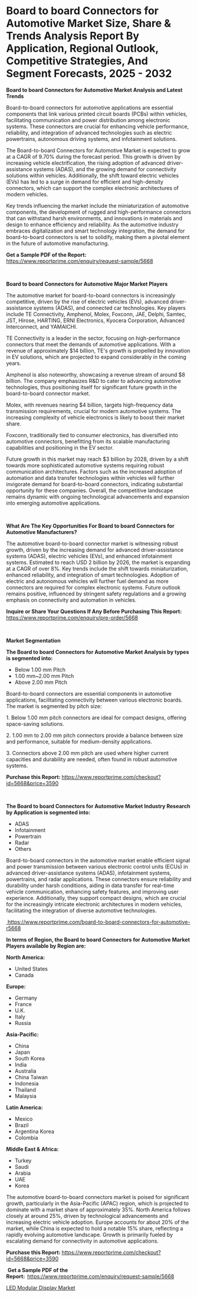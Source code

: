 <p><h1>Board to board Connectors for Automotive Market Size, Share & Trends Analysis Report By Application, Regional Outlook, Competitive Strategies, And Segment Forecasts, 2025 - 2032</h1></p><p><strong>Board to board Connectors for Automotive Market Analysis and Latest Trends</strong></p>
<p><p>Board-to-board connectors for automotive applications are essential components that link various printed circuit boards (PCBs) within vehicles, facilitating communication and power distribution among electronic systems. These connectors are crucial for enhancing vehicle performance, reliability, and integration of advanced technologies such as electric powertrains, autonomous driving systems, and infotainment solutions.</p><p>The Board-to-board Connectors for Automotive Market is expected to grow at a CAGR of 9.70% during the forecast period. This growth is driven by increasing vehicle electrification, the rising adoption of advanced driver-assistance systems (ADAS), and the growing demand for connectivity solutions within vehicles. Additionally, the shift toward electric vehicles (EVs) has led to a surge in demand for efficient and high-density connectors, which can support the complex electronic architectures of modern vehicles.</p><p>Key trends influencing the market include the miniaturization of automotive components, the development of rugged and high-performance connectors that can withstand harsh environments, and innovations in materials and design to enhance efficiency and reliability. As the automotive industry embraces digitalization and smart technology integration, the demand for board-to-board connectors is set to solidify, making them a pivotal element in the future of automotive manufacturing.</p></p>
<p><strong>Get a Sample PDF of the Report:&nbsp;</strong> <a href="https://www.reportprime.com/enquiry/request-sample/5668?utm_campaign=2189&utm_medium=2&utm_source=Github&utm_content=ia&utm_term=19032025&utm_id=board-to-board-connectors-for-automotive">https://www.reportprime.com/enquiry/request-sample/5668</a></p>
<p>&nbsp;</p>
<p><strong>Board to board Connectors for Automotive Major Market Players</strong></p>
<p><p>The automotive market for board-to-board connectors is increasingly competitive, driven by the rise of electric vehicles (EVs), advanced driver-assistance systems (ADAS), and connected car technologies. Key players include TE Connectivity, Amphenol, Molex, Foxconn, JAE, Delphi, Samtec, JST, Hirose, HARTING, ERNI Electronics, Kyocera Corporation, Advanced Interconnect, and YAMAICHI.</p><p>TE Connectivity is a leader in the sector, focusing on high-performance connectors that meet the demands of automotive applications. With a revenue of approximately $14 billion, TE's growth is propelled by innovation in EV solutions, which are projected to expand considerably in the coming years.</p><p>Amphenol is also noteworthy, showcasing a revenue stream of around $8 billion. The company emphasizes R&D to cater to advancing automotive technologies, thus positioning itself for significant future growth in the board-to-board connector market.</p><p>Molex, with revenues nearing $4 billion, targets high-frequency data transmission requirements, crucial for modern automotive systems. The increasing complexity of vehicle electronics is likely to boost their market share.</p><p>Foxconn, traditionally tied to consumer electronics, has diversified into automotive connectors, benefitting from its scalable manufacturing capabilities and positioning in the EV sector.</p><p>Future growth in this market may reach $3 billion by 2028, driven by a shift towards more sophisticated automotive systems requiring robust communication architectures. Factors such as the increased adoption of automation and data transfer technologies within vehicles will further invigorate demand for board-to-board connectors, indicating substantial opportunity for these companies. Overall, the competitive landscape remains dynamic with ongoing technological advancements and expansion into emerging automotive applications.</p></p>
<p>&nbsp;</p>
<p><strong>What Are The Key Opportunities For Board to board Connectors for Automotive Manufacturers?</strong></p>
<p><p>The automotive board-to-board connector market is witnessing robust growth, driven by the increasing demand for advanced driver-assistance systems (ADAS), electric vehicles (EVs), and enhanced infotainment systems. Estimated to reach USD 2 billion by 2026, the market is expanding at a CAGR of over 8%. Key trends include the shift towards miniaturization, enhanced reliability, and integration of smart technologies. Adoption of electric and autonomous vehicles will further fuel demand as more connectors are required for complex electronic systems. Future outlook remains positive, influenced by stringent safety regulations and a growing emphasis on connectivity and automation in vehicles.</p></p>
<p><strong>Inquire or Share Your Questions If Any Before Purchasing This Report:</strong> <a href="https://www.reportprime.com/enquiry/pre-order/5668?utm_campaign=2189&utm_medium=2&utm_source=Github&utm_content=ia&utm_term=19032025&utm_id=board-to-board-connectors-for-automotive">https://www.reportprime.com/enquiry/pre-order/5668</a></p>
<p>&nbsp;</p>
<p><strong>Market Segmentation</strong></p>
<p><strong>The Board to board Connectors for Automotive Market Analysis by types is segmented into:</strong></p>
<p><ul><li>Below 1.00 mm Pitch</li><li>1.00 mm~2.00 mm Pitch</li><li>Above 2.00 mm Pitch</li></ul></p>
<p><p>Board-to-board connectors are essential components in automotive applications, facilitating connectivity between various electronic boards. The market is segmented by pitch size: </p><p>1. Below 1.00 mm pitch connectors are ideal for compact designs, offering space-saving solutions.</p><p>2. 1.00 mm to 2.00 mm pitch connectors provide a balance between size and performance, suitable for medium-density applications. </p><p>3. Connectors above 2.00 mm pitch are used where higher current capacities and durability are needed, often found in robust automotive systems.</p></p>
<p><strong>Purchase this Report:&nbsp;</strong><a href="https://www.reportprime.com/checkout?id=5668&price=3590&utm_campaign=2189&utm_medium=2&utm_source=Github&utm_content=ia&utm_term=19032025&utm_id=board-to-board-connectors-for-automotive">https://www.reportprime.com/checkout?id=5668&price=3590</a></p>
<p>&nbsp;</p>
<p><strong>The Board to board Connectors for Automotive Market Industry Research by Application is segmented into:</strong></p>
<p><ul><li>ADAS</li><li>Infotainment</li><li>Powertrain</li><li>Radar</li><li>Others</li></ul></p>
<p><p>Board-to-board connectors in the automotive market enable efficient signal and power transmission between various electronic control units (ECUs) in advanced driver-assistance systems (ADAS), infotainment systems, powertrains, and radar applications. These connectors ensure reliability and durability under harsh conditions, aiding in data transfer for real-time vehicle communication, enhancing safety features, and improving user experience. Additionally, they support compact designs, which are crucial for the increasingly intricate electronic architectures in modern vehicles, facilitating the integration of diverse automotive technologies.</p></p>
<p><a href="https://www.reportprime.com/board-to-board-connectors-for-automotive-r5668?utm_campaign=2189&utm_medium=2&utm_source=Github&utm_content=ia&utm_term=19032025&utm_id=board-to-board-connectors-for-automotive">&nbsp;https://www.reportprime.com/board-to-board-connectors-for-automotive-r5668</a></p>
<p><strong>In terms of Region, the Board to board Connectors for Automotive Market Players available by Region are:</strong></p>
<p>
    <p> <strong> North America: </strong>
        <ul>
            <li>United States</li>
            <li>Canada</li>
        </ul>
        </p> 
    <p> <strong> Europe: </strong>
        <ul>
            <li>Germany</li>
            <li>France</li>
            <li>U.K.</li>
            <li>Italy</li>
            <li>Russia</li>
        </ul>
        </p> 
    <p> <strong> Asia-Pacific: </strong>
        <ul>
            <li>China</li>
            <li>Japan</li>
            <li>South Korea</li>
            <li>India</li>
            <li>Australia</li>
            <li>China Taiwan</li>
            <li>Indonesia</li>
            <li>Thailand</li>
            <li>Malaysia</li>
        </ul>
        </p> 
    <p> <strong> Latin America: </strong>
        <ul>
            <li>Mexico</li>
            <li>Brazil</li>
            <li>Argentina Korea</li>
            <li>Colombia</li>
        </ul>
        </p> 
    <p> <strong> Middle East & Africa: </strong>
        <ul>
            <li>Turkey</li>
            <li>Saudi</li>
            <li>Arabia</li>
            <li>UAE</li>
            <li>Korea</li>
        </ul>
    </p>
    </p>
<p><p>The automotive board-to-board connectors market is poised for significant growth, particularly in the Asia-Pacific (APAC) region, which is projected to dominate with a market share of approximately 35%. North America follows closely at around 25%, driven by technological advancements and increasing electric vehicle adoption. Europe accounts for about 20% of the market, while China is expected to hold a notable 15% share, reflecting a rapidly evolving automotive landscape. Growth is primarily fueled by escalating demand for connectivity in automotive applications.</p></p>
<p><strong>Purchase this Report: </strong><a href="https://www.reportprime.com/checkout?id=5668&price=3590&utm_campaign=2189&utm_medium=2&utm_source=Github&utm_content=ia&utm_term=19032025&utm_id=board-to-board-connectors-for-automotive">https://www.reportprime.com/checkout?id=5668&price=3590</a></p>
<p>&nbsp;<strong>Get a Sample PDF of the Report:&nbsp;&nbsp;</strong><a href="https://www.reportprime.com/enquiry/request-sample/5668?utm_campaign=2189&utm_medium=2&utm_source=Github&utm_content=ia&utm_term=19032025&utm_id=board-to-board-connectors-for-automotive">https://www.reportprime.com/enquiry/request-sample/5668</a></p>
<p><strong></strong></p>
<p><p><a href="https://github.com/FlorianWolf90/Market-Research-Report-List-1/blob/main/led-modular-display-market.md?utm_campaign=2189&utm_medium=2&utm_source=Github&utm_content=ia&utm_term=19032025&utm_id=board-to-board-connectors-for-automotive">LED Modular Display Market</a></p></p>